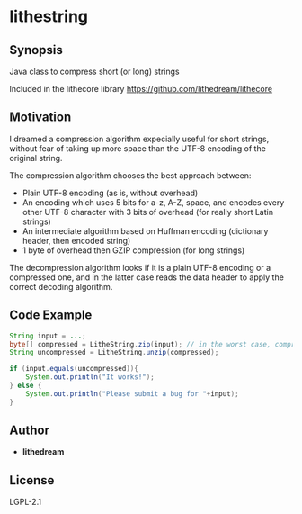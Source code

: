 # lithestring

## Synopsis

Java class to compress short (or long) strings

Included in the lithecore library https://github.com/lithedream/lithecore

## Motivation

I dreamed a compression algorithm expecially useful for short strings, without fear of taking up more space than the UTF-8 encoding of the original string.

The compression algorithm chooses the best approach between:
* Plain UTF-8 encoding (as is, without overhead)
* An encoding which uses 5 bits for a-z, A-Z, space, and encodes every other UTF-8 character with 3 bits of overhead (for really short Latin strings)
* An intermediate algorithm based on Huffman encoding (dictionary header, then encoded string)
* 1 byte of overhead then GZIP compression (for long strings)

The decompression algorithm looks if it is a plain UTF-8 encoding or a compressed one, and in the latter case reads the data header to apply the correct decoding algorithm.

## Code Example

```java
String input = ...;
byte[] compressed = LitheString.zip(input); // in the worst case, compressed is the plain UTF-8 encoding of input
String uncompressed = LitheString.unzip(compressed);

if (input.equals(uncompressed)){
    System.out.println("It works!");
} else {
    System.out.println("Please submit a bug for "+input);
}
```

## Author

* **lithedream**

## License

LGPL-2.1
